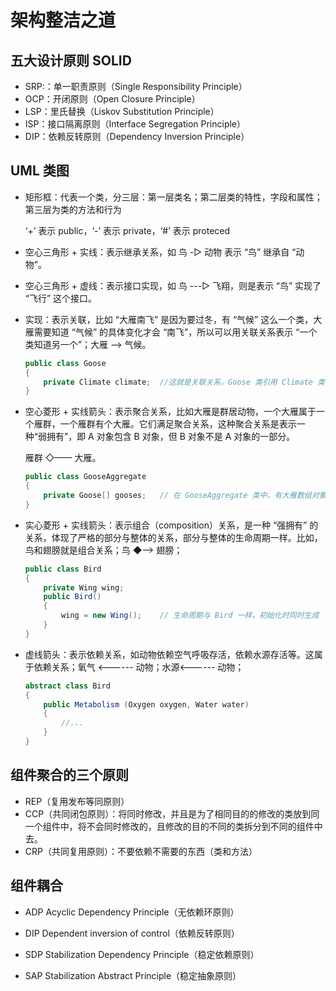 # 架构整洁之道

## 五大设计原则 SOLID

- SRP:：单一职责原则（Single Responsibility Principle）
- OCP：开闭原则（Open Closure Principle）
- LSP：里氏替换（Liskov Substitution Principle）
- ISP：接口隔离原则（Interface Segregation Principle）
- DIP：依赖反转原则（Dependency Inversion Principle）

## UML 类图

- 矩形框：代表一个类，分三层：第一层类名；第二层类的特性，字段和属性；第三层为类的方法和行为

  ‘+’ 表示 public，‘-’ 表示 private，‘#’ 表示 proteced

- 空心三角形 + 实线：表示继承关系，如 鸟 -▷ 动物 表示 “鸟” 继承自 “动物”。

- 空心三角形 + 虚线：表示接口实现，如 鸟 ---▷ 飞翔，则是表示 “鸟” 实现了 “飞行” 这个接口。

- 实现：表示关联，比如 “大雁南飞” 是因为要过冬，有 “气候” 这么一个类，大雁需要知道 “气候” 的具体变化才会 “南飞”，所以可以用关联关系表示 “一个类知道另一个”；大雁 ——> 气候。

  ```c#
  public class Goose
  {
      private Climate climate;	//这就是关联关系，Goose 类引用 Climate 类
  }
  ```

- 空心菱形 + 实线箭头：表示聚合关系，比如大雁是群居动物，一个大雁属于一个雁群，一个雁群有个大雁。它们满足聚合关系，这种聚合关系是表示一种“弱拥有”，即 A 对象包含 B 对象，但 B 对象不是 A 对象的一部分。

  雁群 ◇—— 大雁。

  ```c#
  public class GooseAggregate
  {
      private Goose[] gooses;	// 在 GooseAggregate 类中，有大雁数组对象 gooses
  }
  ```

- 实心菱形 + 实线箭头：表示组合（composition）关系，是一种 “强拥有” 的关系，体现了严格的部分与整体的关系，部分与整体的生命周期一样。比如，鸟和翅膀就是组合关系；鸟 ◆——> 翅膀；

  ```c#
  public class Bird
  {
      private Wing wing;
      public Bird()
      {
          wing = new Wing();	// 生命周期与 Bird 一样，初始化时同时生成
      }
  }
  ```

- 虚线箭头：表示依赖关系，如动物依赖空气呼吸存活，依赖水源存活等。这属于依赖关系；氧气 <------ 动物；水源<------ 动物；

  ```c#
  abstract class Bird
  {
      public Metabolism (Oxygen oxygen, Water water)
      {
          //...
      }
  }
  ```

## 组件聚合的三个原则

- REP（复用发布等同原则）
- CCP（共同闭包原则）：将同时修改，并且是为了相同目的的修改的类放到同一个组件中，将不会同时修改的，且修改的目的不同的类拆分到不同的组件中去。
- CRP（共同复用原则）：不要依赖不需要的东西（类和方法）

## 组件耦合

- ADP Acyclic Dependency Principle（无依赖环原则）

- DIP Dependent inversion of control（依赖反转原则）

- SDP Stabilization Dependency Principle（稳定依赖原则）

- SAP Stabilization Abstract Principle（稳定抽象原则）

  